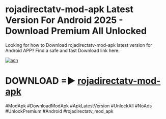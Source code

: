 # rojadirectatv-mod-apk Latest Version For Android 2025 - Download Premium All Unlocked


Looking for how to Download rojadirectatv-mod-apk latest version for Android APP? Find a safe and fast Download link here:


[![acn](https://i.imgur.com/BIQs5tu.png)](https://modyolo.store/rojadirectatv+mod+apk)


# DOWNLOAD =► [rojadirectatv-mod-apk](https://modyolo.store/rojadirectatv+mod+apk)


#ModApk #DownloadModApk #ApkLatestVersion #UnlockAll #NoAds #UnlockPremium #Android #rojadirectatv_mod_apk